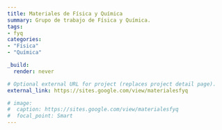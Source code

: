```yaml
---
title: Materiales de Física y Química
summary: Grupo de trabajo de Física y Química.
tags:
- fyq
categories:
- "Física"
- "Química"

_build:
  render: never

# Optional external URL for project (replaces project detail page).
external_link: https://sites.google.com/view/materialesfyq

# image:
#  caption: https://sites.google.com/view/materialesfyq
#  focal_point: Smart
---
```

